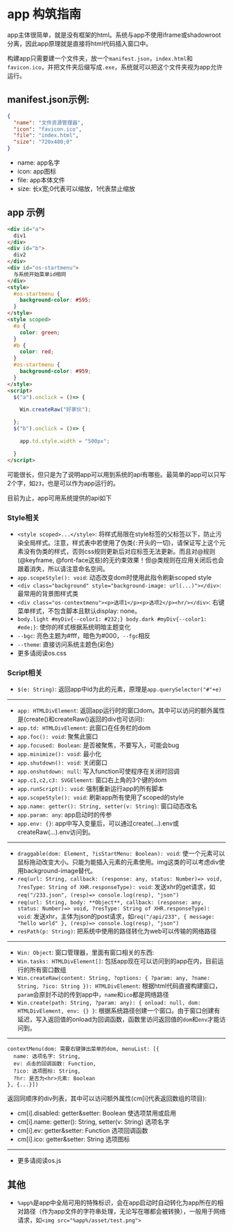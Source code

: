 # app 构筑指南

app主体很简单，就是没有框架的html。系统与app不使用iframe或shadowroot分离，因此app原理就是直接将html代码插入窗口中。

构建app只需要建一个文件夹，放一个`manifest.json`，`index.html`和`favicon.ico`，并把文件夹后缀写成`.exe`，系统就可以把这个文件夹视为app允许运行。

## manifest.json示例:
```json
{
  "name": "文件资源管理器",
  "icon": "favicon.ico",
  "file": "index.html",
  "size": "720x480;0"
}
```

- name: app名字
- icon: app图标
- file: app本体文件
- size: 长x宽;0代表可以缩放，1代表禁止缩放

## app 示例
```html
<div id="a">
  div1
</div>
<div id="b">
  div2
</div>
<div id="os-startmenu">
  与系统开始菜单id相同
</div>
<style>
  #os-startmenu {
    background-color: #595;
  }
</style>
<style scoped>
  #a {
    color: green;
  }
  #b {
    color: red;
  }
  #os-startmenu {
    background-color: #959;
  }
</style>
<script>
  $("a").onclick = ()=> {

    Win.createRaw("好家伙");

  };
  $("b").onclick = ()=> {

    app.td.style.width = "500px";

  }
</script>
```
可能很长，但只是为了说明app可以用到系统的api有哪些。最简单的app可以只写2个字，如`23`，也是可以作为app运行的。

目前为止，app可用系统提供的api如下

### Style相关
- `<style scoped>...</style>`: 将样式局限在style标签的父标签以下，防止污染全局样式。注意，样式表中若使用了伪类(`:`开头的一切)，请保证写上这个元素没有伪类的样式，否则css规则更新后对应标签无法更新。而且对@规则(@keyframe, @font-face这些)的无约束效果！但@类规则在应用关闭后也会跟着消失，所以请注意命名空间。
- `app.scopeStyle(): void`: 动态改变dom时使用此指令刷新scoped style
- `<div class="background" style="background-image: url(...)"></div>`: 最常用的背景图样式类
- `<div class="os-contextmenu"><p>选项1</p><p>选项2</p><hr/></div>`: 右键菜单样式，不包含脚本且默认display: none。
- `body.light #myDiv{--color1: #232;} body.dark #myDiv{--color1: #ede;}`: 使你的样式根据系统明暗主题变化
- `--bgc`: 亮色主题为#fff，暗色为#000，`--fgc`相反
- `--theme`: 直接访问系统主题色(彩色)
- 更多请阅读os.css

### Script相关
- `$(e: String)`: 返回app中id为此的元素，原理是`app.querySelector("#"+e)`

---
- `app: HTMLDivElement`: 返回app运行时的窗口dom。其中可以访问的额外属性是(create()和createRaw()返回的div也可访问):
- `app.td: HTMLDivElement`: 此窗口在任务栏的dom
- `app.foc(): void`: 聚焦此窗口
- `app.focused: Boolean`: 是否被聚焦，不要写入，可能会bug
- `app.minimize(): void`: 最小化
- `app.shutdown(): void`: 关闭窗口
- `app.onshutdown: null`: 写入function可使程序在关闭时回调
- `app.c1,c2,c3: SVGElement`: 窗口右上角的3个键的dom
- `app.runScript(): void`: 强制重新运行app的所有脚本
- `app.scopeStyle(): void`: 刷新app所有使用了scoped的style
- `app.name: getter(): String, setter(v: String)`: 窗口动态改名
- `app.param: any`: app启动时的传参
- `app.env: {}`: app中写入变量后，可以通过create(...).env或createRaw(...).env访问到。

---
- `draggable(dom: Element, ?isStartMenu: Boolean): void`: 使一个元素可以鼠标拖动改变大小。只能为能插入元素的元素使用。img这类的可以考虑div使用background-image替代。
- `req(url: String, callback: (response: any, status: Number)=> void, ?resType: String of XHR.responseType): void`: 发送xhr的get请求，如`req("/233.json", (resp)=> console.log(resp), "json")`
- `req(url: String, body: **Object**, callback: (response: any, status: Number)=> void, ?resType: String of XHR.responseType): void`: 发送xhr，主体为json的post请求，如`req("/api/233", { message: "hello world" }, (resp)=> console.log(resp), "json")`
- `resPath(p: String)`: 把系统中使用的路径转化为web可以传输的网络路径

---
- `Win: Object`: 窗口管理器，里面有窗口相关的东西:
- `Win.tasks: HTMLDivElement[]`: 包括app现在可以访问到的app在内，目前运行的所有窗口数组
- `Win.createRaw(content: String, ?options: { ?param: any, ?name: String, ?ico: String }): HTMLDivElement`: 根据html代码直接构建窗口，`param`会原封不动的传到app中，`name`和`ico`都是网络路径
- `Win.create(path: String, ?param: any): { onload: null, dom: HTMLDivElement, env: {} }`: 根据系统路径创建一个窗口。由于窗口创建有延迟，写入返回值的onload为回调函数，函数里访问返回值的`dom`和`env`才能访问到。
---

```
contextMenu(dom: 需要右键弹出菜单的dom, menuList: [{
  name: 选项名字: String,
  ev: 点击的回调函数: Function,
  ?ico: 选项图标: String,
  ?hr: 是否为<hr>元素: Boolean
}, {...}])
```
返回同顺序的div列表，其中可以访问额外属性(cm[i]代表返回数组的项目):
- cm[i].disabled: getter&setter: Boolean 使选项禁用或启用
- cm[i].name: getter(): String, setter(v: String) 选项名字
- cm[i].ev: getter&setter: Function 选项回调函数
- cm[i].ico: getter&setter: String 选项图标
---

- 更多请阅读os.js

## 其他
- `%app%`是app中全局可用的特殊标识，会在app启动时自动转化为app所在的相对路径（作为app文件的字符串处理，无论写在哪都会被转换），一般用于网络请求，如`<img src="%app%/asset/test.png">`


